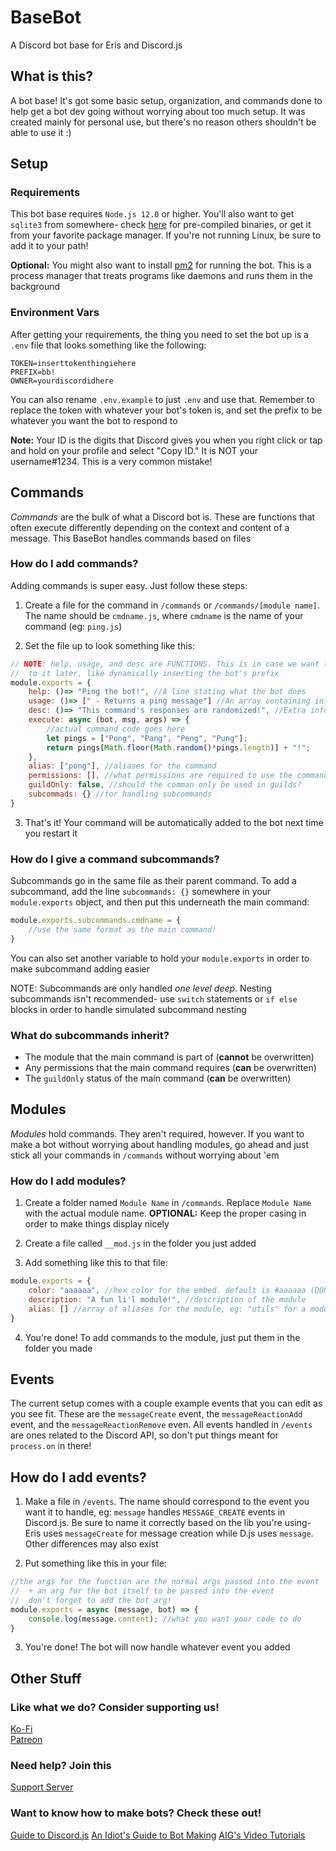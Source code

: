 # BaseBot
A Discord bot base for Eris and Discord.js

## What is this?
A bot base! It's got some basic setup, organization, and commands done to help get a bot dev going without worrying about too much setup. It was created mainly for personal use, but there's no reason others shouldn't be able to use it :)

## Setup

### Requirements
This bot base requires `Node.js 12.0` or higher. You'll also want to get `sqlite3` from somewhere- check [here](https://www.sqlite.org/download.html) for pre-compiled binaries, or get it from your favorite package manager. If you're not running Linux, be sure to add it to your path!

**Optional:** You might also want to install [pm2](https://www.npmjs.com/package/pm2) for running the bot. This is a process manager that treats programs like daemons and runs them in the background

### Environment Vars
After getting your requirements, the thing you need to set the bot up is a `.env` file that looks something like the following:
```env
TOKEN=inserttokenthingiehere
PREFIX=bb!
OWNER=yourdiscordidhere
```

You can also rename `.env.example` to just `.env` and use that. Remember to replace the token with whatever your bot's token is, and set the prefix to be whatever you want the bot to respond to

**Note:** Your ID is the digits that Discord gives you when you right click or tap and hold on your profile and select "Copy ID." It is NOT your username#1234. This is a very common mistake!

## Commands
*Commands* are the bulk of what a Discord bot is. These are functions that often execute differently depending on the context and content of a message. This BaseBot handles commands based on files 

### How do I add commands?
Adding commands is super easy. Just follow these steps:

1. Create a file for the command in `/commands` or `/commands/[module name]`. The name should be `cmdname.js`, where `cmdname` is the name of your command (eg: `ping.js`)

2. Set the file up to look something like this:
```js
// NOTE: help, usage, and desc are FUNCTIONS. This is in case we want to add more
// 	to it later, like dynamically inserting the bot's prefix
module.exports = {
	help: ()=> "Ping the bot!", //A line stating what the bot does
	usage: ()=> [" - Returns a ping message"] //An array containing info on how to use the command
	desc: ()=> "This command's responses are randomized!", //Extra info, usually about args
	execute: async (bot, msg, args) => {
		//actual command code goes here
		let pings = ["Pong", "Pang", "Peng", "Pung"];
		return pings[Math.floor(Math.random()*pings.length)] + "!";
	},
	alias: ["pong"], //aliases for the command
	permissions: [], //what permissions are required to use the command. check the lib for these
	guildOnly: false, //should the comman only be used in guilds?
	subcommads: {} //for handling subcommands
}
```

3. That's it! Your command will be automatically added to the bot next time you restart it

### How do I give a command subcommands?
Subcommands go in the same file as their parent command. To add a subcommand, add the line `subcommands: {}` somewhere in your `module.exports` object, and then put this underneath the main command:
```js
module.exports.subcommands.cmdname = {
	//use the same format as the main command!
}
```
You can also set another variable to hold your `module.exports` in order to make subcommand adding easier

NOTE: Subcommands are only handled *one level deep.* Nesting subcommands isn't recommended- use `switch` statements or `if else` blocks in order to handle simulated subcommand nesting

### What do subcommands inherit?
- The module that the main command is part of (**cannot** be overwritten)
- Any permissions that the main command requires (**can** be overwritten)
- The `guildOnly` status of the main command (**can** be overwritten)

## Modules
*Modules* hold commands. They aren't required, however. If you want to make a bot without worrying about handling modules, go ahead and just stick all your commands in `/commands` without worrying about 'em

### How do I add modules?
1. Create a folder named `Module Name` in `/commands`. Replace `Module Name` with the actual module name. **OPTIONAL:** Keep the proper casing in order to make things display nicely

2. Create a file called `__mod.js` in the folder you just added

3. Add something like this to that file:
```js
module.exports = {
	color: "aaaaaa", //hex color for the embed. default is #aaaaaa (DON'T INCLUDE #)
	description: "A fun li'l module!", //description of the module
	alias: [] //array of aliases for the module, eg: "utils" for a module called "utilities"
}
```

4. You're done! To add commands to the module, just put them in the folder you made

## Events
The current setup comes with a couple example events that you can edit as you see fit. These are the `messageCreate` event, the `messageReactionAdd` event, and the `messageReactionRemove` even. All events handled in `/events` are ones related to the Discord API, so don't put things meant for `process.on` in there!

## How do I add events?
1. Make a file in `/events`. The name should correspond to the event you want it to handle, eg: `message` handles `MESSAGE_CREATE` events in Discord.js. Be sure to name it correctly based on the lib you're using- Eris uses `messageCreate` for message creation while D.js uses `message`. Other differences may also exist

2. Put something like this in your file:
```js
//the args for the function are the normal args passed into the event
//  + an arg for the bot itself to be passed into the event
//  don't forget to add the bot arg!
module.exports = async (message, bot) => {
	console.log(message.content); //what you want your code to do
}
```

3. You're done! The bot will now handle whatever event you added

## Other Stuff

### Like what we do? Consider supporting us!
[Ko-Fi](https://ko-fi.com/greysdawn)  
[Patreon](https://patreon.com/greysdawn)

### Need help? Join this
[Support Server](https://discord.gg/EvDmXGt)

### Want to know how to make bots? Check these out!
[Guide to Discord.js](https://discordjs.guide/)
[An Idiot's Guide to Bot Making](https://anidiots.guide/)
[AIG's Video Tutorials](https://www.youtube.com/watch?v=rVfjZrqoQ7o&list=PLR2_rarYLHfg6ZJqq0WTMmI9uLcd7_GRO)
